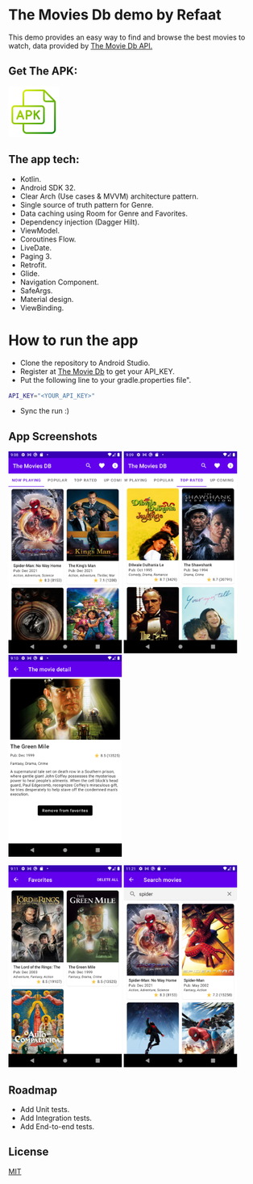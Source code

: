 # The Movies Db demo by Refaat

This demo provides an easy way to find and browse the best movies to watch, data provided by <a href='https://www.themoviedb.org/'>The Movie Db API.</a>

## Get The APK:

<a href='theDebugAPK/app-debug.apk'>
<img alt='Get The APK' src="screenshots/apk-file.png" height="100" /></a>

## The app tech:

- Kotlin.
- Android SDK 32.
- Clear Arch (Use cases & MVVM) architecture pattern.
- Single source of truth pattern for Genre.
- Data caching using Room for Genre and Favorites.
- Dependency injection (Dagger Hilt).
- ViewModel.
- Coroutines Flow.
- LiveDate.
- Paging 3.
- Retrofit.
- Glide.
- Navigation Component.
- SafeArgs.
- Material design.
- ViewBinding.

# How to run the app

- Clone the repository to Android Studio.
- Register at <a href='https://www.themoviedb.org/documentation/api'>The Movie Db</a> to get your API_KEY.
- Put the following line to your gradle.properties file".

```bash
API_KEY="<YOUR_API_KEY>"
```

- Sync the run :)

## App Screenshots

<p float="left">
<img src="screenshots/sc01.png" height="400" alt="Screenshot"/> 
<img src="screenshots/sc02.png" height="400" alt="Screenshot"/> 
<img src="screenshots/sc03.png" height="400" alt="Screenshot"/>  
</p>
<p float="left">
<img src="screenshots/sc04.png" height="400" alt="Screenshot"/> 
<img src="screenshots/sc05.png" height="400" alt="Screenshot"/>
</p>

## Roadmap

- Add Unit tests.
- Add Integration tests.
- Add End-to-end tests.

## License

[MIT](https://choosealicense.com/licenses/mit/)